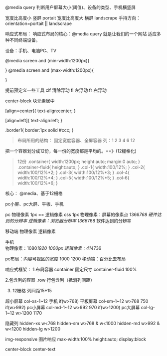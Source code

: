 @media query 判断用户屏幕大小(阈值)、设备的类型、手机横竖屏

宽度比高度小  竖屏  portait
宽度比高度大  横屏  landscrape
手持方向：orientation=portait || landscrape

响应式布局：
响应式布局的核心：@media query
就是让我们的一个网站 适应多种不同终端设备。

设备：手机、电脑PC、TV

@media screen and (min-width:1200px){
	
}
@media screen and (max-width:1200px){
	
}


提前预定义一些工具
clf  清除浮动
fl    左浮动
fr    右浮动

center-block  块元素居中

[align=center]{
	text-align:center;
}

[align=left]{
	text-align:left;
}
<p align="center"></p>

.border1{
	border:1px solid #ccc;
}
<div class="border1"></div>


> 布局所用的结构：
固定宽度容器、全屏容器
列：1 2 3 4 6         12

把一个容器划分成12份，每一份的宽度都是平均的。==》(12栅格化)

> 12份
.container{
	width:1200px;
	height:auto;
	margin:0 auto;
}
.container-fluid{
	height:auto;
}
.col-1{
	width:100/12%;
}
.col-2{
	width:100/12%*2;
}
.col-3{
	width:100/12%*3;
}
.col-4{
	width:100/12%*4;
}
.col-5{
	width:100/12%*5;
}
.col-6{
	width:100/12%*6;
}


核心：
@media、基于12柵格


pc小屏、pc大屏、平板、手机


pc      物理像素 1px == 逻辑像素   css  1px 
物理像素：屏幕的像素点   1366*768  硬件达到的分辨率
逻辑像素：浏览器分辨率   1366*768  软件达到的分辨率

移动端  物理像素  逻辑像素

手机  
物理像素：1080*1920     1000px
逻辑像素：414*736       

pc布局：内容可视区的宽度  1000   1200
移动端：百分比去布局


<!--移动端viewport-->
<meta name="viewport" content="width=device-width, initial-scale=1.0, maximum-scale=1.0, user-scalable=no">

<!-- 优先使用 IE 最新版本和 Chrome -->
<meta http-equiv="X-UA-Compatible" content="IE=edge,chrome=1"/>

<!-- 启用360浏览器的极速模式(web-kit) -->
<meta name="renderer" content="webkit">


响应式框架：
1.布局容器
container         固定尺寸
container-fluid   100%

2.包含列的容器
.row  行包含列（抵消列间距）

3.  12栅格  列间距15+15 

超小屏幕 col-xs-1~12   手机
if(w>768)
平板屏幕 col-sm-1~12    w>768    750
if(w>992)
pc小屏幕 col-md-1~12    w>992    970
if(w>1200)
pc大屏幕 col-lg-1~12    w>1200   1170

隐藏列
hidden-xs    w<768
hidden-sm    w>768 & w<1000
hidden-md    w>992 & w<1200
hidden-lg    w>1200

img-responsive  图片响应  max-width:100%
height:auto;  display:block

center-block  center-text





